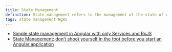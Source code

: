 ```yaml
---
title: State Management
definition: State management refers to the management of the state of one or more user interface controls.
tags: state management NgRx
---
```


- [Simple state management in Angular with only Services and RxJS](https://dev.to/avatsaev/simple-state-management-in-angular-with-only-services-and-rxjs-41p8)
- [State Management: don’t shoot yourself in the foot before you start an Angular application](https://medium.com/@2muchcoffee/angular-state-management-a-must-have-for-large-scale-angular-apps-8b98e5a761c7)
